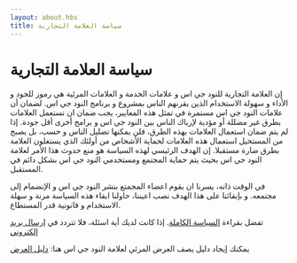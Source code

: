 ```yaml
---
layout: about.hbs
title: سياسة العلامة التجارية
---
```

# سياسة العلامة التجارية

إن العلامة التجارية للنود جي اس و علامات الخدمة و العلامات المرئية هي رموز للجود و الأداء و سهولة الاستخدام الذين يقرنهم الناس بمشروع و برنامج النود جي اس. لضمان أن علامات النود جي اس مستمرة في تمثل هذه المعايير، يجب ضمان ان تستعمل العلامات بطرق غير مضللة أو مؤدية لإرباك الناس بين النود جي اس و برامج أخرى أقل جودة. إذا لم يتم ضمان استعمال العلامات بهذه الطرق، فلن يمكنها تضليل الناس و حسب، بل يصبح من المستحيل استعمال هذه العلامات لحماية الأشخاص من أولئك الذي يستغلون العلامة بطرق  ضارة مستقبلا. إن الهدف الرئيسي لهذه السياسة هو منع حدوث هذا الأمر لعلامة النود جي اس بحيث يتم حماية المجتمع ومستخدمي النود جي اس بشكل دائم في المستقبل.

في الوقت ذاته، يسرنا ان يقوم اعضاء المجمتع بنشر النود جي اس و الإنضمام إلى مجتمعه. و بإبقائنا على هذا الهدف نصب اعيننا، حاولنا ابقاء هذه السياسة مرنة و سهلة الاستخدام و قانونية قدر المستطاع.

تفضل بقراءة [السياسة الكاملة](/static/documents/trademark-policy.pdf).
إذا كانت لديك أية اسئلة، فلا تتردد في [إرسال بريد إلكتروني](mailto:trademark@nodejs.org)

يمكنك إيجاد دليل يصف العرض المرئي لعلامة النود جي اس هنا: [دليل العرض](/static/documents/foundation-visual-guidelines.pdf)
